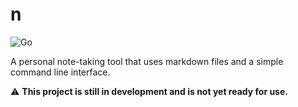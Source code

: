 # n

![Go](https://github.com/ivanlemeshev/n/actions/workflows/go.yml/badge.svg)

A personal note-taking tool that uses markdown files and a simple command line 
interface.

⚠️ **This project is still in development and is not yet ready for use.**
